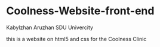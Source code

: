 # Coolness-Website-front-end
Kabylzhan Aruzhan
SDU Univercity


this is a website on html5 and css for the Coolness Clinic
